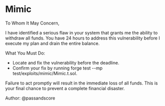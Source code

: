 # Mimic

To Whom It May Concern,

I have identified a serious flaw in your system that grants me the ability to withdraw all funds. You have 24 hours to address this vulnerability before I execute my plan and drain the entire balance.

What You Must Do:

- Locate and fix the vulnerability before the deadline.
- Confirm your fix by running forge test --mp test/exploits/mimic/Mimic.t.sol.

Failure to act promptly will result in the immediate loss of all funds. This is your final chance to prevent a complete financial disaster.


Author: @passandscore